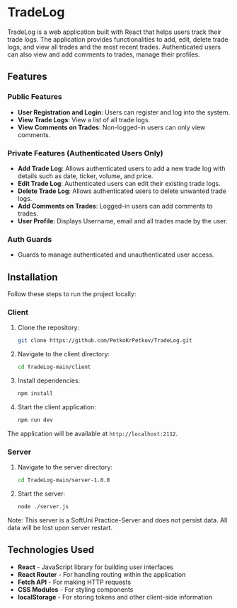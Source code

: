 # TradeLog

TradeLog is a web application built with React that helps users track their trade logs. The application provides functionalities to add, edit, delete trade logs, and view all trades and the most recent trades. Authenticated users can also view and add comments to trades, manage their profiles.

## Features

### Public Features

- **User Registration and Login**: Users can register and log into the system.
- **View Trade Logs**: View a list of all trade logs.
- **View Comments on Trades**: Non-logged-in users can only view comments.

### Private Features (Authenticated Users Only)

- **Add Trade Log**: Allows authenticated users to add a new trade log with details such as date, ticker, volume, and price.
- **Edit Trade Log**: Authenticated users can edit their existing trade logs.
- **Delete Trade Log**: Allows authenticated users to delete unwanted trade logs.
- **Add Comments on Trades**: Logged-in users can add comments to trades.
- **User Profile**: Displays Username, email and all trades made by the user.

### Auth Guards

- Guards to manage authenticated and unauthenticated user access.

## Installation

Follow these steps to run the project locally:

### Client

1. Clone the repository:
    ```sh
    git clone https://github.com/PetkoKrPetkov/TradeLog.git
    ```
2. Navigate to the client directory:
    ```sh
    cd TradeLog-main/client
    ```
3. Install dependencies:
    ```sh
    npm install
    ```
4. Start the client application:
    ```sh
    npm run dev
    ```
The application will be available at `http://localhost:2112`.

### Server

1. Navigate to the server directory:
    ```sh
    cd TradeLog-main/server-1.0.0
    ```
2. Start the server:
    ```sh
    node ./server.js
    ```
Note: This server is a SoftUni Practice-Server and does not persist data. All data will be lost upon server restart.

## Technologies Used

- **React** - JavaScript library for building user interfaces
- **React Router** - For handling routing within the application
- **Fetch API** - For making HTTP requests
- **CSS Modules** - For styling components
- **localStorage** - For storing tokens and other client-side information

